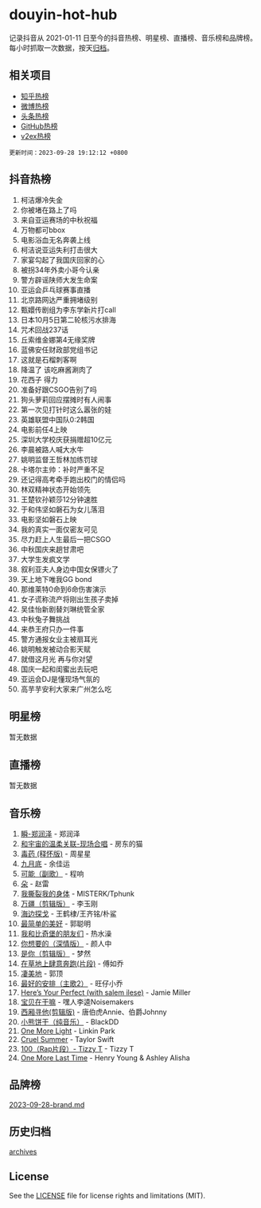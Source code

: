 # douyin-hot-hub

记录抖音从 2021-01-11 日至今的抖音热榜、明星榜、直播榜、音乐榜和品牌榜。每小时抓取一次数据，按天[归档](archives)。

## 相关项目

- [知乎热榜](https://github.com/lonnyzhang423/zhihu-hot-hub)
- [微博热榜](https://github.com/lonnyzhang423/weibo-hot-hub)
- [头条热榜](https://github.com/lonnyzhang423/toutiao-hot-hub)
- [GitHub热榜](https://github.com/lonnyzhang423/github-hot-hub)
- [v2ex热榜](https://github.com/lonnyzhang423/v2ex-hot-hub)


`更新时间：2023-09-28 19:12:12 +0800`

## 抖音热榜

1. 柯洁爆冷失金
1. 你被堵在路上了吗
1. 来自亚运赛场的中秋祝福
1. 万物都可bbox
1. 电影浴血无名奔袭上线
1. 柯洁说亚运失利打击很大
1. 家宴勾起了我国庆回家的心
1. 被拐34年外卖小哥今认亲
1. 警方辟谣陕师大发生命案
1. 亚运会乒乓球赛事直播
1. 北京路网达严重拥堵级别
1. 甄嬛传剧组为李东学新片打call
1. 日本10月5日第二轮核污水排海
1. 咒术回战237话
1. 丘索维金娜第4无缘奖牌
1. 蓝佛安任财政部党组书记
1. 这就是石榴刺客啊
1. 降温了 该吃麻酱涮肉了
1. 花西子 得力
1. 准备好跟CSGO告别了吗
1. 狗头萝莉回应摆摊时有人闹事
1. 第一次见打针时这么嚣张的娃
1. 英雄联盟中国队0:2韩国
1. 电影前任4上映
1. 深圳大学校庆获捐赠超10亿元
1. 李晨被路人喊大水牛
1. 姚明监督王哲林加练罚球
1. 卡塔尔主帅：补时严重不足
1. 还记得高考牵手跑出校门的情侣吗
1. 林双精神状态开始领先
1. 王楚钦孙颖莎12分钟速胜
1. 于和伟坚如磐石为女儿落泪
1. 电影坚如磐石上映
1. 我的真实一面仅密友可见
1. 尽力赶上人生最后一把CSGO
1. 中秋国庆来趟甘肃吧
1. 大学生发疯文学
1. 叙利亚夫人身边中国女保镖火了
1. 天上地下唯我GG bond
1. 那维莱特0命到6命伤害演示
1. 女子谎称流产将刚出生孩子卖掉
1. 吴佳怡新剧替刘琳统管全家
1. 中秋兔子舞挑战
1. 来恭王府只办一件事
1. 警方通报女业主被扇耳光
1. 姚明触发被动合影天赋
1. 就借这月光 再与你对望
1. 国庆一起和闺蜜出去玩吧
1. 亚运会DJ是懂现场气氛的
1. 高芋芋安利大家来广州怎么吃

## 明星榜

暂无数据

## 直播榜

暂无数据

## 音乐榜

1. [瞬-郑润泽](https://sf3-cdn-tos.douyinstatic.com/obj/tos-cn-ve-2774/oYXHIohzvbNAzBhHgyksWpRM4bfkDsBdBDAynw) - 郑润泽
1. [和宇宙的温柔关联-现场合唱](https://sf6-cdn-tos.douyinstatic.com/obj/tos-cn-ve-2774/o0hONGDYQBgk0e5bqDeQOonVmncA6tC2nBwZLT) - 房东的猫
1. [毒药 (释怀版)](https://sf6-cdn-tos.douyinstatic.com/obj/tos-cn-ve-2774/oYILMEAzspdZBIzy4frJNB8ZHPHWAhiwowd4Ad) - 周星星
1. [九月底](https://sf3-cdn-tos.douyinstatic.com/obj/tos-cn-ve-2774/oMfewG4PDTFhF8iz3OGQ7ABH5i6fCgnMaoCbzZ) - 余佳运
1. [可能（副歌）](https://sf3-cdn-tos.douyinstatic.com/obj/tos-cn-ve-2774/cde1731888894259b333569393c2fb51) - 程响
1. [朵](https://sf6-cdn-tos.douyinstatic.com/obj/tos-cn-ve-2774/932f5bdfcd7c47b880525e92ab8a4999) - 赵雷
1. [我撕裂我的身体](https://sf6-cdn-tos.douyinstatic.com/obj/tos-cn-ve-2774/o0cWZzf7vIzpjLQBHPXwtFhMxYUvsP8AoC8EgA) - MISTERK/Tphunk
1. [万疆（剪辑版）](https://sf6-cdn-tos.douyinstatic.com/obj/tos-cn-ve-2774/ooG7oVgFlDTelKCjCsTTobQvbdtj1BBQXnfZd8) - 李玉刚
1. [海边探戈](https://sf6-cdn-tos.douyinstatic.com/obj/tos-cn-ve-2774/os9gE0VQCGqt6VQkZDyBBYvfSDY0QFe3vVmubn) - 王鹤棣/王齐铭/朴鲨
1. [最简单的美好](https://sf3-cdn-tos.douyinstatic.com/obj/tos-cn-ve-2774/a3623594908d4f208709c19c9584f981) - 郭聪明
1. [我和比奇堡的朋友们](https://sf3-cdn-tos.douyinstatic.com/obj/tos-cn-ve-2774/f0505db981ea4a6d91453a15924a82aa) - 热水澡
1. [你想要的（深情版）](https://sf3-cdn-tos.douyinstatic.com/obj/tos-cn-ve-2774/oIMnk8GFpoYUtBP39qsBLeMCDPQxxYcI4gbeZS) - 颜人中
1. [是你（剪辑版）](https://sf6-cdn-tos.douyinstatic.com/obj/tos-cn-ve-2774/46019dae783c4c969944217fe1cfafc4) - 梦然
1. [在草地上肆意奔跑(片段)](https://sf6-cdn-tos.douyinstatic.com/obj/tos-cn-ve-2774/8831d494742f45dabdfa8adb8b817259) - 傅如乔
1. [凄美地](https://sf3-cdn-tos.douyinstatic.com/obj/tos-cn-ve-2774/oshF4RgFMhmTSa4jCaHNUXI0NetFtBBQBzBZdf) - 郭顶
1. [最好的安排（主歌2）](https://sf6-cdn-tos.douyinstatic.com/obj/tos-cn-ve-2774/oMMZX1DuHpMwgoDztBmZswgQnbCeeANZxBHkFY) - 旺仔小乔
1. [Here’s Your Perfect (with salem ilese)](https://sf6-cdn-tos.douyinstatic.com/obj/tos-cn-ve-2774/076b1576c6c546598f803fe53da388a7) - Jamie Miller
1. [宝贝在干嘛](https://sf6-cdn-tos.douyinstatic.com/obj/tos-cn-ve-2774/okW4hBCfJI5B2ZEgTCtikhMW7IafzNrBQIYkpJ) - 嘿人李逵Noisemakers
1. [西厢寻他(剪辑版)](https://sf3-cdn-tos.douyinstatic.com/obj/tos-cn-ve-2774/oUsAVfAQKlRNxEv5qxvIB8o5qmIWUcXbzJKJhw) - 唐伯虎Annie、伯爵Johnny
1. [小熊饼干（纯音乐）](https://sf3-cdn-tos.douyinstatic.com/obj/tos-cn-ve-2774/c25d7893334c4ded99a2ae09f9e2a7d6) - BlackDD
1. [One More Light](https://sf6-cdn-tos.douyinstatic.com/obj/tos-cn-ve-2774/okIBCInhecoGOE5h6ZvqCBYtfXCIMQEbgkRKgD) - Linkin Park
1. [Cruel Summer](https://sf6-cdn-tos.douyinstatic.com/obj/tos-cn-ve-2774/b35ad770e6d4495abefaa493fa46b555) - Taylor Swift
1. [100（Rap片段）- Tizzy T](https://sf6-cdn-tos.douyinstatic.com/obj/tos-cn-ve-2774/f3d21de5ab834c0f9bb7443c06f73d04) - Tizzy T
1. [One More Last Time](https://sf6-cdn-tos.douyinstatic.com/obj/tos-cn-ve-2774/oAzTlo0LUAdCAIhjktsKWcLAEUKmZwGcOoB1fy) - Henry Young & Ashley Alisha

## 品牌榜

[2023-09-28-brand.md](archives/2023-09-28-brand.md)

## 历史归档

[archives](archives)

## License

See the [LICENSE](LICENSE) file for license rights and limitations (MIT).
